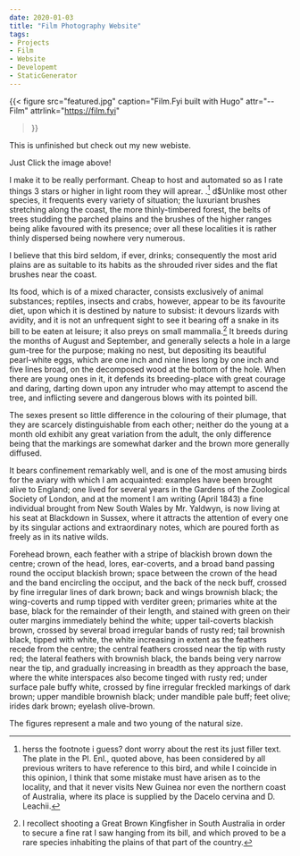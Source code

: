 ```yaml
---
date: 2020-01-03
title: "Film Photography Website"
tags:
- Projects
- Film
- Website
- Developemt
- StaticGenerator
---
```


{{< figure
  src="featured.jpg"
  caption="Film.Fyi built with Hugo"
  attr="-- Film"
  attrlink="https://film.fyi"
>}}


This is unfinished but check out my new webiste.

Just Click the image above!


I make it to be really performant. Cheap to host and automated so as I rate things 3 stars or higher in light room they will aprear. .[^location] d$Unlike most other species, it frequents every variety of situation; the luxuriant brushes stretching along the coast, the more thinly-timbered forest, the belts of trees studding the parched plains and the brushes of the higher ranges being alike favoured with its presence; over all these localities it is rather thinly dispersed being nowhere very numerous.

[^location]: herss the footnote i guess?  dont worry about the rest its just filler text. The plate in the Pl. Enl., quoted above, has been considered by all previous writers to have reference to this bird, and while I coincide in this opinion, I think that some mistake must have arisen as to the locality, and that it never visits New Guinea nor even the northern coast of Australia, where its place is supplied by the Dacelo cervina and D. Leachii.

I believe that this bird seldom, if ever, drinks; consequently the most arid plains are as suitable to its habits as the shrouded river sides and the flat brushes near the coast.

Its food, which is of a mixed character, consists exclusively of animal substances; reptiles, insects and crabs, however, appear to be its favourite diet, upon which it is destined by nature to subsist: it devours lizards with avidity, and it is not an unfrequent sight to see it bearing off a snake in its bill to be eaten at leisure; it also preys on small mammalia.[^the-rat] It breeds during the months of August and September, and generally selects a hole in a large gum-tree for the purpose; making no nest, but depositing its beautiful pearl-white eggs, which are one inch and nine lines long by one inch and five lines broad, on the decomposed wood at the bottom of the hole. When there are young ones in it, it defends its breeding-place with great courage and daring, darting down upon any intruder who may attempt to ascend the tree, and inflicting severe and dangerous blows with its pointed bill.

[^the-rat]: I recollect shooting a Great Brown Kingfisher in South Australia in order to secure a fine rat I saw hanging from its bill, and which proved to be a rare species inhabiting the plains of that part of the country.

The sexes present so little difference in the colouring of their plumage, that they are scarcely distinguishable from each other; neither do the young at a month old exhibit any great variation from the adult, the only difference being that the markings are somewhat darker and the brown more generally diffused.

It bears confinement remarkably well, and is one of the most amusing birds for the aviary with which I am acquainted: examples have been brought alive to England; one lived for several years in the Gardens of the Zoological Society of London, and at the moment I am writing (April 1843) a fine individual brought from New South Wales by Mr. Yaldwyn, is now living at his seat at Blackdown in Sussex, where it attracts the attention of every one by its singular actions and extraordinary notes, which are poured forth as freely as in its native wilds.

Forehead brown, each feather with a stripe of blackish brown down the centre; crown of the head, lores, ear-coverts, and a broad band passing round the occiput blackish brown; space between the crown of the head and the band encircling the occiput, and the back of the neck buff, crossed by fine irregular lines of dark brown; back and wings brownish black; the wing-coverts and rump tipped with verditer green; primaries white at the base, black for the remainder of their length, and stained with green on their outer margins immediately behind the white; upper tail-coverts blackish brown, crossed by several broad irregular bands of rusty red; tail brownish black, tipped with white, the white increasing in extent as the feathers recede from the centre; the central feathers crossed near the tip with rusty red; the lateral feathers with brownish black, the bands being very narrow near the tip, and gradually increasing in breadth as they approach the base, where the white interspaces also become tinged with rusty red; under surface pale buffy white, crossed by fine irregular freckled markings of dark brown; upper mandible brownish black; under mandible pale buff; feet olive; irides dark brown; eyelash olive-brown.

The figures represent a male and two young of the natural size.
